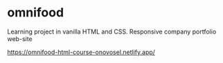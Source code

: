 # omnifood
Learning project in vanilla HTML and CSS. Responsive company portfolio web-site

https://omnifood-html-course-onovosel.netlify.app/
